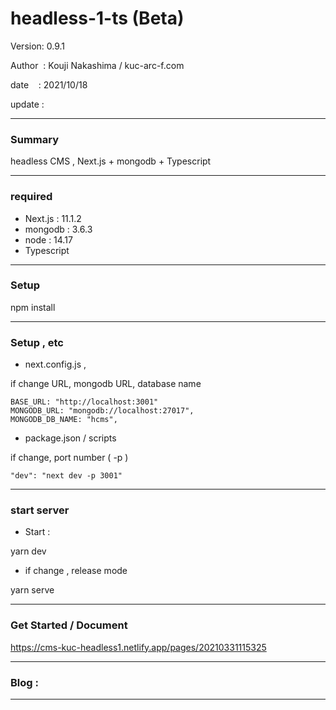 # headless-1-ts (Beta)

 Version: 0.9.1

 Author  : Kouji Nakashima / kuc-arc-f.com

 date    : 2021/10/18 

 update  :

***
### Summary

headless CMS , Next.js + mongodb + Typescript

***
### required
* Next.js : 11.1.2
* mongodb : 3.6.3
* node : 14.17
* Typescript

***
### Setup

npm install

***
### Setup , etc
* next.config.js , 

if change URL, mongodb URL, database name

```
BASE_URL: "http://localhost:3001"
MONGODB_URL: "mongodb://localhost:27017",
MONGODB_DB_NAME: "hcms",    
```

* package.json / scripts

if change, port number ( -p )

```
"dev": "next dev -p 3001"
```

***
### start server
* Start :

yarn dev

* if change , release mode

yarn serve


***
### Get Started / Document

https://cms-kuc-headless1.netlify.app/pages/20210331115325

***
### Blog : 

***


